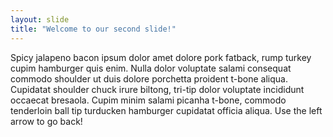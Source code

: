 ```yaml
---
layout: slide
title: "Welcome to our second slide!"
---
```

Spicy jalapeno bacon ipsum dolor amet dolore pork fatback, rump turkey cupim hamburger quis enim. Nulla dolor voluptate salami consequat commodo shoulder ut duis dolore porchetta proident t-bone aliqua. Cupidatat shoulder chuck irure biltong, tri-tip dolor voluptate incididunt occaecat bresaola. Cupim minim salami picanha t-bone, commodo tenderloin ball tip turducken hamburger cupidatat officia aliqua.
Use the left arrow to go back!
